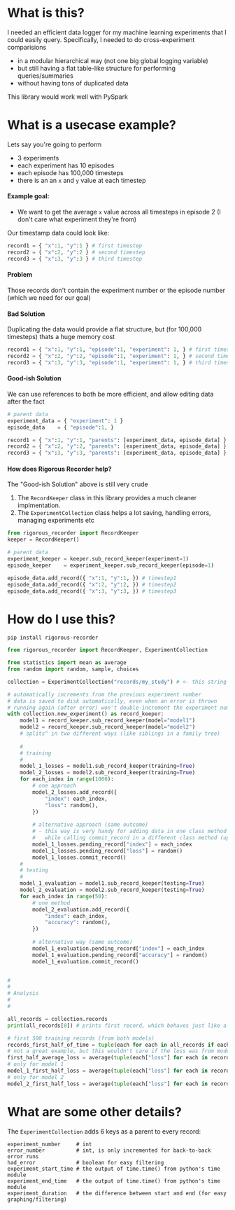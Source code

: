 # What is this?

I needed an efficient data logger for my machine learning experiments that I could easily query. Specifically, I needed to do cross-experiment comparisions
- in a modular hierarchical way (not one big global logging variable)
- but still having a flat table-like structure for performing queries/summaries
- without having tons of duplicated data

This library would work well with PySpark

# What is a usecase example?

Lets say you're going to perform
- 3 experiments
- each experiment has 10 episodes
- each episode has 100,000 timesteps
- there is an an `x` and `y` value at each timestep <br>

#### Example goal:
- We want to get the average `x` value across all timesteps in episode 2 (I don't care what experiment they're from)


Our timestamp data could look like:
```python
record1 = { "x":1, "y":1 } # first timestep
record2 = { "x":2, "y":2 } # second timestep
record3 = { "x":3, "y":3 } # third timestep
```

#### Problem
Those records don't contain the experiment number or the episode number (which we need for our goal)

#### Bad Solution

Duplicating the data would provide a flat structure, but (for 100,000 timesteps) thats a huge memory cost
```python
record1 = { "x":1, "y":1, "episode":1, "experiment": 1, } # first timestep
record2 = { "x":2, "y":2, "episode":1, "experiment": 1, } # second timestep
record3 = { "x":3, "y":3, "episode":1, "experiment": 1, } # third timestep
```

#### Good-ish Solution

We can use references to both be more efficient, and allow editing data after the fact

```python
# parent data
experiment_data = { "experiment": 1 }
episode_data    = { "episode":1, }

record1 = { "x":1, "y":1, "parents": [experiment_data, episode_data] } # first timestep
record2 = { "x":2, "y":2, "parents": [experiment_data, episode_data] } # second timestep
record3 = { "x":3, "y":3, "parents": [experiment_data, episode_data] } # third timestep
```

#### How does Rigorous Recorder help?

The "Good-ish Solution" above is still very crude
1. The `RecordKeeper` class in this library provides a much cleaner implmentation.
2. The `ExperimentCollection` class helps a lot saving, handling errors, managing experiments etc 

```python
from rigorous_recorder import RecordKeeper
keeper = RecordKeeper()

# parent data
experiment_keeper = keeper.sub_record_keeper(experiment=1)
episode_keeper    = experiment_keeper.sub_record_keeper(episode=1)

episode_data.add_record({ "x":1, "y":1, }) # timestep1
episode_data.add_record({ "x":2, "y":2, }) # timestep2
episode_data.add_record({ "x":3, "y":3, }) # timestep3
```

# How do I use this?

`pip install rigorous-recorder`

```python
from rigorous_recorder import RecordKeeper, ExperimentCollection

from statistics import mean as average
from random import random, sample, choices

collection = ExperimentCollection("records/my_study") # <- this string is a filepath 

# automatically increments from the previous experiment number
# data is saved to disk automatically, even when an error is thrown
# running again (after error) won't double-increment the experiment number (same number until non-error run is achieved)
with collection.new_experiment() as record_keeper:
    model1 = record_keeper.sub_record_keeper(model="model1")
    model2 = record_keeper.sub_record_keeper(model="model2")
    # splits^ in two different ways (like siblings in a family tree)
    
    # 
    # training
    # 
    model_1_losses = model1.sub_record_keeper(training=True)
    model_2_losses = model2.sub_record_keeper(training=True)
    for each_index in range(1000):
        # one approach
        model_2_losses.add_record({
            "index": each_index,
            "loss": random(),
        })
        
        # alternative approach (same outcome)
        # - this way is very handy for adding data in one class method (loss func)
        #   while calling commit_record in a different class method (update weights)
        model_1_losses.pending_record["index"] = each_index
        model_1_losses.pending_record["loss"] = random()
        model_1_losses.commit_record()
    # 
    # testing
    # 
    model_1_evaluation = model1.sub_record_keeper(testing=True)
    model_2_evaluation = model2.sub_record_keeper(testing=True)
    for each_index in range(50):
        # one method
        model_2_evaluation.add_record({
            "index": each_index,
            "accuracy": random(),
        })
        
        # alternative way (same outcome)
        model_1_evaluation.pending_record["index"] = each_index
        model_1_evaluation.pending_record["accuracy"] = random()
        model_1_evaluation.commit_record()


# 
# 
# Analysis
# 
# 

all_records = collection.records
print(all_records[0]) # prints first record, which behaves just like a regular dictionary

# first 500 training records (from both models)
records_first_half_of_time = tuple(each for each in all_records if each["training"] and each["index"] < 500)
# not a great example, but this wouldn't care if the loss was from model1 or model 2
first_half_average_loss = average(tuple(each["loss"] for each in records_first_half_of_time))
# only for model 1
model_1_first_half_loss = average(tuple(each["loss"] for each in records_first_half_of_time if each["model"] == "model1"))
# only for model 2
model_2_first_half_loss = average(tuple(each["loss"] for each in records_first_half_of_time if each["model"] == "model2"))
```

# What are some other details?

The `ExperimentCollection` adds 6 keys as a parent to every record:
```
experiment_number     # int
error_number          # int, is only incremented for back-to-back error runs
had_error             # boolean for easy filtering
experiment_start_time # the output of time.time() from python's time module
experiment_end_time   # the output of time.time() from python's time module
experiment_duration   # the difference between start and end (for easy graphing/filtering)
```